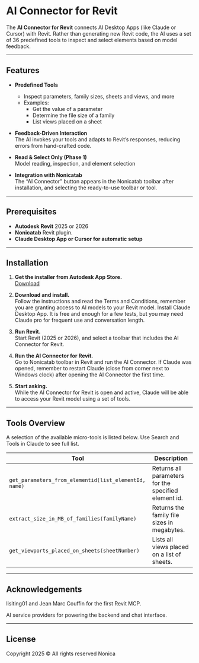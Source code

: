 # AI Connector for Revit

The **AI Connector for Revit** connects AI Desktop Apps (like Claude or Cursor) with Revit. Rather than generating new Revit code, the AI uses a set of 36 predefined tools to inspect and select elements based on model feedback.

---

## Features

- **Predefined Tools**  
  - Inspect parameters, family sizes, sheets and views, and more  
  - Examples:  
    - Get the value of a parameter  
    - Determine the file size of a family  
    - List views placed on a sheet  

- **Feedback-Driven Interaction**  
  The AI invokes your tools and adapts to Revit’s responses, reducing errors from hand-crafted code.

- **Read & Select Only (Phase 1)**  
  Model reading, inspection, and element selection  

- **Integration with Nonicatab**  
  The “AI Connector” button appears in the Nonicatab toolbar after installation, and selecting the ready-to-use toolbar or tool.

---

## Prerequisites

- **Autodesk Revit** 2025 or 2026 
- **Nonicatab** Revit plugin. 
- **Claude Desktop App or Cursor for automatic setup**

---

## Installation

1. **Get the installer from Autodesk App Store.**  
   [Download](https://apps.autodesk.com/RVT/en/Detail/Index?id=9212699819557407848&appLang=en&os=Win64)

2. **Download and install.**  
   Follow the instructions and read the Terms and Conditions, remember you are granting access to AI models to your Revit model. Install Claude Desktop App. It is free and enough for a few tests, but you may need Claude pro for frequent use and conversation length.

3. **Run Revit.**  
   Start Revit (2025 or 2026), and select a toolbar that includes the AI Connector for Revit.
   
4. **Run the AI Connector for Revit.**  
   Go to Nonicatab toolbar in Revit and run the AI Connector. If Claude was opened, remember to restart Claude (close from corner next to Windows clock) after opening the AI Connector the first time.

5. **Start asking.**  
   While the AI Connector for Revit is open and active, Claude will be able to access your Revit model using a set of tools.

---

## Tools Overview

A selection of the available micro-tools is listed below. Use Search and Tools in Claude to see full list.

| Tool                                                    | Description                                           |
|---------------------------------------------------------|-------------------------------------------------------|
| `get_parameters_from_elementid(list_elementId, name)`   | Returns all parameters for the specified element id.  |
| `extract_size_in_MB_of_families(familyName)`            | Returns the family file sizes in megabytes.           |
| `get_viewports_placed_on_sheets(sheetNumber)`           | Lists all views placed on a list of sheets.           |

---

## Acknowledgements

lisiting01 and Jean Marc Couffin for the first Revit MCP.

AI service providers for powering the backend and chat interface.

---

## License

Copyright 2025 ©️ All rights reserved Nonica 

